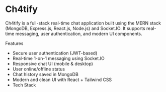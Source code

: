 # Ch4tify
Ch4tify is a full-stack real-time chat application built using the MERN stack (MongoDB, Express.js, React.js, Node.js) and Socket.IO. It supports real-time messaging, user authentication, and modern UI components.


Features
- Secure user authentication (JWT-based)
- Real-time 1-on-1 messaging using Socket.IO
- Responsive chat UI (mobile & desktop)
- User online/offline status
- Chat history saved in MongoDB
- Modern and clean UI with React + Tailwind CSS
- Tech Stack
